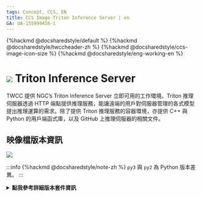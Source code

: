 ```yaml
---
tags: Concept, CCS, EN
title: CCS Image-Triton Inference Server | en
GA: UA-155999456-1
---
```


{%hackmd @docsharedstyle/default %}
{%hackmd @docsharedstyle/twccheader-zh %}
{%hackmd @docsharedstyle/ccs-image-icon-size %}
{%hackmd @docsharedstyle/eng-working-en %}

# <img class="ccsimgicon" src="https://cos.twcc.ai/SYS-MANUAL/uploads/upload_f55059e9d0a6ac45c44bcc0ec1bebff5.png"> Triton Inference Server


TWCC 提供 NGC’s Triton Inference Server 立即可用的工作環境。Triton 推理伺服器透過 HTTP 端點提供推理服務，能讓遠端的用戶對伺服器管理的各式模型提出推理運算的需求。除了提供 Triton 推理服務的容器環境，亦提供 C++ 與 Python 的用戶端函式庫，以及 GitHub 上推理伺服器的相關文件。


## <i class="fa fa-sticky-note" aria-hidden="true"></i> <span class="ccsimglist">映像檔版本資訊</span> 

![](https://cos.twcc.ai/SYS-MANUAL/uploads/upload_ec504f3718db99e02bd607b8ebb33379.png)



:::info
{%hackmd @docsharedstyle/note-zh %}
`py3` 與 `py2` 為 Python 版本差異。
:::

<details class="docspoiler">

<summary><b>點我參考詳細版本套件資訊</b></summary>

- [tritonserver-21.02-py3](https://docs.nvidia.com/deeplearning/triton-inference-server/release-notes/rel_21-02.html#rel_21-02)
- [tensorrtserver-20.02-py3](https://docs.nvidia.com/deeplearning/triton-inference-server/release-notes/rel_20-02.html#rel_20-02)
- [tensorrtserver-19.02-py3-v1](https://docs.nvidia.com/deeplearning/triton-inference-server/release-notes/rel_19-02.html#rel_19-02)
- [tensorrtserver-18.12-py3-v1](https://docs.nvidia.com/deeplearning/triton-inference-server/release-notes/rel_18.12.html#rel_18.12)
- [tensorrtserver-18.10-py3-v1](https://docs.nvidia.com/deeplearning/triton-inference-server/release-notes/rel_18.10.html#rel_18.10)
- [tensorrtserver-18.08.1-py3-v1](https://docs.nvidia.com/deeplearning/triton-inference-server/release-notes/rel_18.08.html#rel_18.08)
- [tensorrtserver-18.08.1-py2-v1](https://docs.nvidia.com/deeplearning/triton-inference-server/release-notes/rel_18.08.html#rel_18.08)

</details>